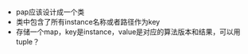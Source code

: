 ## 

- pap应该设计成一个类  
- 类中包含了所有instance名称或者路径作为key  
- 存储一个map，key是instance，value是对应的算法版本和结果，可以用tuple？
